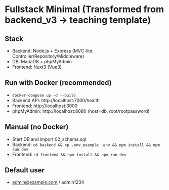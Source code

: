 # Fullstack Minimal (Transformed from backend_v3 → teaching template)

## Stack
- Backend: Node.js + Express (MVC-lite: Controller/Repository/Middleware)
- DB: MariaDB + phpMyAdmin
- Frontend: Nuxt3 (Vue3)

## Run with Docker (recommended)
- `docker-compose up -d --build`
- Backend API: http://localhost:7000/health
- Frontend: http://localhost:3000
- phpMyAdmin: http://localhost:8080  (host=db, root/rootpassword)

## Manual (no Docker)
- Start DB and import 02_schema.sql
- Backend: `cd backend && cp .env.example .env && npm install && npm run dev`
- Frontend: `cd frontend && npm install && npm run dev`

## Default user
- admin@example.com / admin1234
